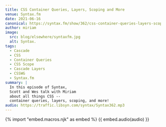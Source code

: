 ```yaml
---
title: CSS Container Queries, Layers, Scoping and More
venue: Syntax.fm
date: 2021-06-16
canonical: https://syntax.fm/show/362/css-container-queries-layers-scoping-and-more-with-miriam-suzanne
author: miriam
image:
  src: blog/elsewhere/syntaxfm.jpg
  alt: Syntax.
tags:
  - Cascade
  - CSS
  - Container Queries
  - CSS Scope
  - Cascade Layers
  - CSSWG
  - Syntax.fm
summary: |
  In this episode of Syntax,
  Scott and Wes talk with Miriam
  about all things CSS --
  container queries, layers, scoping, and more!
audio: https://traffic.libsyn.com/syntax/Syntax362.mp3
---
```


{% import "embed.macros.njk" as embed %}
{{ embed.audio(audio) }}
